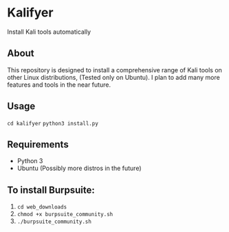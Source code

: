 # Kalifyer
Install Kali tools automatically

## About
This repository is designed to install a comprehensive range of Kali tools on other Linux distributions, (Tested only on Ubuntu). I plan to add many more features and tools in the near future.

## Usage 
`cd kalifyer`
`python3 install.py`

## Requirements
- Python 3
- Ubuntu (Possibly more distros in the future)

## To install Burpsuite:
1. `cd web_downloads`
2. `chmod +x burpsuite_community.sh`
3. `./burpsuite_community.sh`
